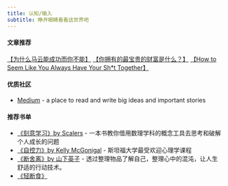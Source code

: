 ```yaml
---
title: 认知/输入
subtitle: 睁开眼睛看看这世界吧
---
```


#### 文章推荐

<a href="https://mp.weixin.qq.com/s?__biz=MzA5NjM5MjM1Nw==&mid=2650283439&idx=5&sn=8b4b51e2c1a88f7fe369a4b756657672&chksm=88bc7865bfcbf17324e364a8ade43fd38556041908e3baa5e7268c6c4428696477a97cd0723a&token=842281904&lang=zh_CN#rd">【为什么马云能成功而你不能】</a> 
<a href="http://www.fuyanshe.cn/headline/view/69259">【你拥有的最宝贵的财富是什么？】</a> 
<a href="https://medium.com/s/notes-on-changing-your-life/how-to-seem-like-you-always-have-your-sh-t-together-11114005114e">【How to Seem Like You Always Have Your Sh*t Together】</a> 

#### 优质社区
- <a href="https://medium.com/">Medium</a> - a place to read and write big ideas and important stories

#### 推荐书单
- <a href="https://book.douban.com/subject/10786473/">《刻意学习》by Scalers</a> - 一本书教你借用数理学科的概念工具去思考和破解个人成长的问题
- <a href="https://book.douban.com/subject/27071913/">《自控力》by Kelly McGonigal</a> - 斯坦福大学最受欢迎心理学课程
- <a href="https://book.douban.com/subject/24749465/">《断舍离》by 山下英子</a> - 透过整理物品了解自己，整理心中的混沌，让人生舒适的行动技术。
- <a href="https://book.douban.com/subject/25882638/">《轻断食》</a>